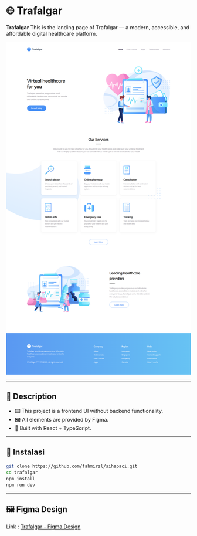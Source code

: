 
# 🌐 Trafalgar

**Trafalgar** This is the landing page of Trafalgar — a modern, accessible, and affordable digital healthcare platform.

![Trafalgar Preview](https://github.com/fahmirizalbudi/trafalgar/blob/main/preview.png)

---

## 🔧 Description

- ⌨️ This project is a frontend UI without backend functionality.
- 🖼️ All elements are provided by Figma.
- 💾 Built with React + TypeScript.

---

## 🚀 Instalasi

```bash
git clone https://github.com/fahmirzl/sihapaci.git
cd trafalgar
npm install
npm run dev
```

---

## 🖼️ Figma Design

Link : [Trafalgar - Figma Design](https://www.figma.com/design/kDOYbjkwYqLJnQPBeqzHaw/Trafalgar-Landing-Page--Community)
